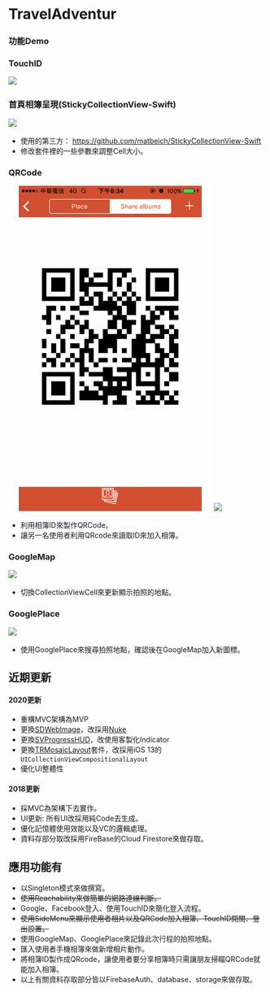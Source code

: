 # TravelAdventur
			
### 功能Demo
 
### TouchID
![](https://github.com/qwer810520/TravelAdventur/blob/master/mini_Demo/TouchID_Demo1.gif)

### 首頁相簿呈現(StickyCollectionView-Swift)
![](https://github.com/qwer810520/TravelAdventur/blob/master/mini_Demo/HomeCollectionView_Demo1.gif)

* 使用的第三方： <https://github.com/matbeich/StickyCollectionView-Swift>
* 修改套件裡的一些參數來調整Cell大小。

### QRCode
![](https://github.com/qwer810520/TravelAdventur/blob/master/mini_Demo/QRCodeDemo1.gif)
![](https://github.com/qwer810520/TravelAdventur/blob/master/mini_Demo/QRCode_Demo1.gif)

* 利用相簿ID來製作QRCode。
* 讓另一名使用者利用QRcode來讀取ID來加入相簿。

### GoogleMap
![](https://github.com/qwer810520/TravelAdventur/blob/master/mini_Demo/GoogleMap_Demo1.gif)

* 切換CollectionViewCell來更新顯示拍照的地點。

### GooglePlace
![](https://github.com/qwer810520/TravelAdventur/blob/master/mini_Demo/GooglePlace_Demo1.gif)

* 使用GooglePlace來搜尋拍照地點，確認後在GoogleMap加入新圖標。

## 近期更新
#### 2020更新
* 重構MVC架構為MVP
* 更換[SDWebImage](https://github.com/SDWebImage/SDWebImage)，改採用[Nuke](https://github.com/kean/Nuke)
* 更換[SVProgressHUD](https://github.com/SVProgressHUD/SVProgressHUD)，改使用客製化Indicator
* 更換[TRMosaicLayout](https://github.com/vinnyoodles/mosaic-layout)套件，改採用iOS 13的`UICollectionViewCompositionalLayout`
* 優化UI整體性

#### 2018更新
* 採MVC為架構下去實作。
* UI更新: 所有UI改採用純Code去生成。
* 優化記憶體使用效能以及VC的邏輯處理。
* 資料存部分取改採用FireBase的Cloud Firestore來做存取。

## 應用功能有
* 以Singleton模式來做撰寫。
* ~~使用Reachability來做簡單的網路連線判斷。~~
* Google、Facebook登入、使用TouchID來簡化登入流程。
* ~~使用SideMenu來顯示使用者相片以及QRCode加入相簿、TouchID開關、登出設置。~~
* 使用GoogleMap、GooglePlace來記錄此次行程的拍照地點。
* 匯入使用者手機相簿來做新增相片動作。
* 將相簿ID製作成QRcode，讓使用者要分享相簿時只需讓朋友掃瞄QRCode就能加入相簿。
* 以上有關資料存取部分皆以FirebaseAuth、database、storage來做存取。

 
